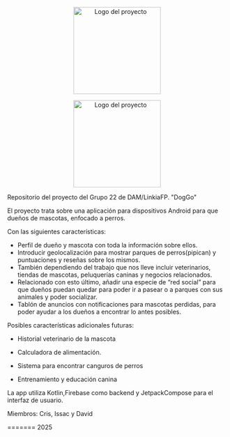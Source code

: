 <p align="center">
  <img src="https://imgur.com/a/PDp3gwp" alt="Logo del proyecto" width="200">
</p> 

<p align="center">
  <img src="https://imgur.com/a/BAnoEKY" alt="Logo del proyecto" width="200">
</p> 


Repositorio del proyecto del Grupo 22 de DAM/LinkiaFP. "DogGo"

El proyecto trata sobre una aplicación para dispositivos Android para que dueños de mascotas, enfocado a perros.

Con las siguientes características:

- Perfil de dueño y mascota con toda la información sobre ellos. 
- Introducir geolocalización para mostrar parques de perros(pipican) y puntuaciones y reseñas sobre los mismos. 
- También dependiendo del trabajo que nos lleve incluir veterinarios, tiendas de mascotas, peluquerías caninas y negocios relacionados. 
- Relacionado con esto último, añadir una especie de “red social” para que dueños puedan quedar para poder ir a pasear o a parques con sus animales y poder socializar. 
- Tablón de anuncios con notificaciones para mascotas perdidas, para poder ayudar a los dueños a encontrar lo antes posibles. 
 

Posibles características adicionales futuras: 

- Historial veterinario de la mascota 

- Calculadora de alimentación. 

- Sistema para encontrar canguros de perros 

- Entrenamiento y educación canina 


La app utiliza Kotlin,Firebase como backend y JetpackCompose para el interfaz de usuario.

Miembros:
Cris, Issac y David


=======
2025

